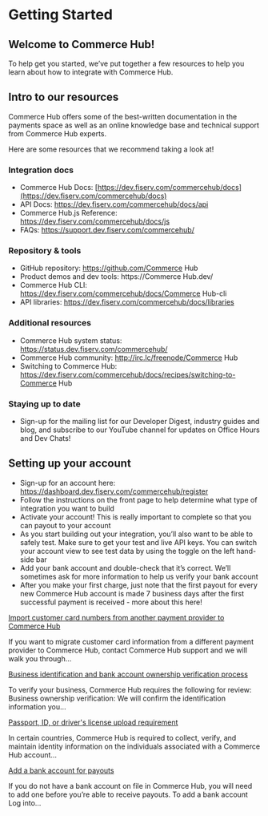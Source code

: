 # Getting Started

## Welcome to Commerce Hub!

To help get you started, we’ve put together a few resources to help you learn about how to integrate with Commerce Hub.

## Intro to our resources
Commerce Hub offers some of the best-written documentation in the payments space as well as an online knowledge base and technical support from Commerce Hub experts.

Here are some resources that we recommend taking a look at!

### Integration docs

* Commerce Hub Docs: [https://dev.fiserv.com/commercehub/docs](https://dev.fiserv.com/commercehub/docs)
* API Docs: https://dev.fiserv.com/commercehub/docs/api
* Commerce Hub.js Reference: https://dev.fiserv.com/commercehub/docs/js
* FAQs: https://support.dev.fiserv.com/commercehub/

### Repository & tools

* GitHub repository: https://github.com/Commerce Hub
* Product demos and dev tools: https://Commerce Hub.dev/
* Commerce Hub CLI: https://dev.fiserv.com/commercehub/docs/Commerce Hub-cli
* API libraries: https://dev.fiserv.com/commercehub/docs/libraries

### Additional resources

* Commerce Hub system status: https://status.dev.fiserv.com/commercehub/
* Commerce Hub community: http://irc.lc/freenode/Commerce Hub
* Switching to Commerce Hub: https://dev.fiserv.com/commercehub/docs/recipes/switching-to-Commerce Hub

### Staying up to date

* Sign-up for the mailing list for our Developer Digest, industry guides and blog, and subscribe to our YouTube channel for updates on Office Hours and Dev Chats!

## Setting up your account

* Sign-up for an account here: https://dashboard.dev.fiserv.com/commercehub/register
* Follow the instructions on the front page to help determine what type of integration you want to build
* Activate your account! This is really important to complete so that you can payout to your account
* As you start building out your integration, you’ll also want to be able to safely test. Make sure to get your test and live API keys. You can switch your account view to see test data by using the toggle on the left hand-side bar
* Add your bank account and double-check that it’s correct. We’ll sometimes ask for more information to help us verify your bank account
* After you make your first charge, just note that the first payout for every new Commerce Hub account is made 7 business days after the first successful payment is received - more about this here!

[Import customer card numbers from another payment provider to Commerce Hub]()

If you want to migrate customer card information from a different payment provider to Commerce Hub, contact Commerce Hub support and we will walk you through…

[Business identification and bank account ownership verification process]()

To verify your business, Commerce Hub requires the following for review: Business ownership verification: We will confirm the identification information you…

[Passport, ID, or driver's license upload requirement]()

In certain countries, Commerce Hub is required to collect, verify, and maintain identity information on the individuals associated with a Commerce Hub account…

[Add a bank account for payouts]()

If you do not have a bank account on file in Commerce Hub, you will need to add one before you’re able to receive payouts. To add a bank account Log into…
